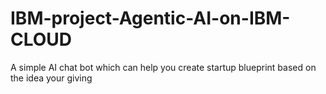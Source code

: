 # IBM-project-Agentic-AI-on-IBM-CLOUD
A simple AI chat bot which can help you create startup blueprint based on the idea your giving
